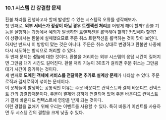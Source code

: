   

### 10.1 시스템 간 강결합 문제  
  
환불 처리를 진행하고자 할때 발생할 수 있는 시스템적 오류를 생각해보자.  
첫 번째로, **외부 서비스가 정상이 아닐 경우 트랜잭션 처리**를 어떻게 해야 할까? 환불 기능을 실행하는 과정에서 예외가 발생하면 트랜잭션을 롤백해야 할까? 커밋해야 할까?  
이 상황에서는 환불에 실패했으므로 주문 취소 트랜잭션을 롤백하는 것이 맞아 보인다. 하지만 반드시 이 방향이 맞는 것은 아니다. 주문은 취소 상태로 변경하고 환불만 나중에 다시 시도하는 방식으로 처리할 수 있다.  
두 번째 문제는 **성능**에 대한 것이다. 환불을 처리하는 외부 시스템의 응답 시간이 길어지면 그만큼 대기 시간도 길어진다. 환불 처리 기능이 30초가 걸리면 주문 취소는 그만큼 대기 시간이 증가하는 것이다.  
세 번째로 **도메인 객체에 서비스를 전달하면 추가로 설계상 문제**가 나타날 수 있다. 주문로직과 결제로직이 섞이는 문제이다.  
이 문제들이 발생하는 공통적인 이유는 주문 바운디드 컨텍스트와 결제 바운디드 컨텍스트 간의 강결합때문이다. 주문이 결제와 강하게 연결되어 있어 주문 바운디드 컨텍스트가 결제 바운디드 컨텍스트에 영향을 받게 되는 것이다.  
이런 경합을 없애기 위해 우리는 이벤트를 사용할 수 있다. 특히 비동기 이벤트를 사용하면 두 시스템 간의 결합을 크게 낮출 수 있다.  

